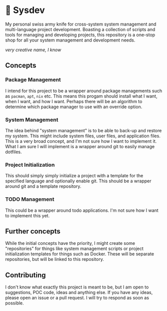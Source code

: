 # 🔧 Sysdev

My personal swiss army knife for cross-system system management and multi-language project development. Boasting a collection of scripts and tools for managing and developing projects, this repository is a one-stop shop for all your system management and development needs.

*very creative name, I know*

## Concepts

### Package Management

I intend for this project to be a wrapper around package managements such as `pacman`, `apt`, `nix` etc. This means this progam should install what I want, when I want, and how I want. Perhaps there will be an algorithm to determine which package manager to use with an override option.

### System Management

The idea behind "system management" is to be able to back-up and restore my system. This might include system files, user files, and application files. This is a very broad concept, and I'm not sure how I want to implement it. What I am sure I will implement is a wrapper around git to easily manage dotfiles.

### Project Initialization

This should simply simply initialize a project with a template for the specified language and optionally enable git. This should be a wrapper around git and a template repository.

### TODO Management

This could be a wrapper around todo applications. I'm not sure how I want to implement this yet.

## Further concepts

While the initial concepts have the priority, I might create some "repositories" for things like system management scripts or project initialization templates for things such as Docker. These will be separate repositories, but will be linked to this repository.

## Contributing 

I don't know what exactly this project is meant to be, but I am open to suggestions, POC code, ideas and anything else. If you have any ideas, please open an issue or a pull request. I will try to respond as soon as possible.
